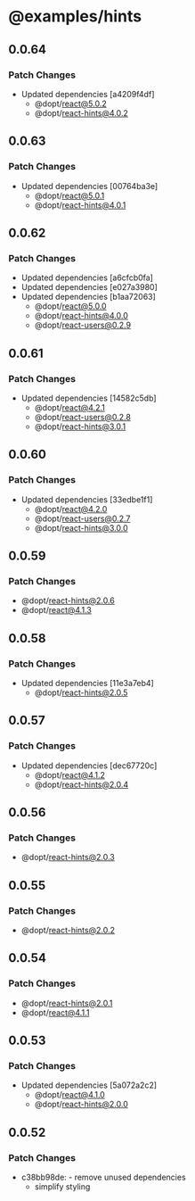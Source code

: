 # @examples/hints

## 0.0.64

### Patch Changes

- Updated dependencies [a4209f4df]
  - @dopt/react@5.0.2
  - @dopt/react-hints@4.0.2

## 0.0.63

### Patch Changes

- Updated dependencies [00764ba3e]
  - @dopt/react@5.0.1
  - @dopt/react-hints@4.0.1

## 0.0.62

### Patch Changes

- Updated dependencies [a6cfcb0fa]
- Updated dependencies [e027a3980]
- Updated dependencies [b1aa72063]
  - @dopt/react@5.0.0
  - @dopt/react-hints@4.0.0
  - @dopt/react-users@0.2.9

## 0.0.61

### Patch Changes

- Updated dependencies [14582c5db]
  - @dopt/react@4.2.1
  - @dopt/react-users@0.2.8
  - @dopt/react-hints@3.0.1

## 0.0.60

### Patch Changes

- Updated dependencies [33edbe1f1]
  - @dopt/react@4.2.0
  - @dopt/react-users@0.2.7
  - @dopt/react-hints@3.0.0

## 0.0.59

### Patch Changes

- @dopt/react-hints@2.0.6
- @dopt/react@4.1.3

## 0.0.58

### Patch Changes

- Updated dependencies [11e3a7eb4]
  - @dopt/react-hints@2.0.5

## 0.0.57

### Patch Changes

- Updated dependencies [dec67720c]
  - @dopt/react@4.1.2
  - @dopt/react-hints@2.0.4

## 0.0.56

### Patch Changes

- @dopt/react-hints@2.0.3

## 0.0.55

### Patch Changes

- @dopt/react-hints@2.0.2

## 0.0.54

### Patch Changes

- @dopt/react-hints@2.0.1
- @dopt/react@4.1.1

## 0.0.53

### Patch Changes

- Updated dependencies [5a072a2c2]
  - @dopt/react@4.1.0
  - @dopt/react-hints@2.0.0

## 0.0.52

### Patch Changes

- c38bb98de: - remove unused dependencies
  - simplify styling
